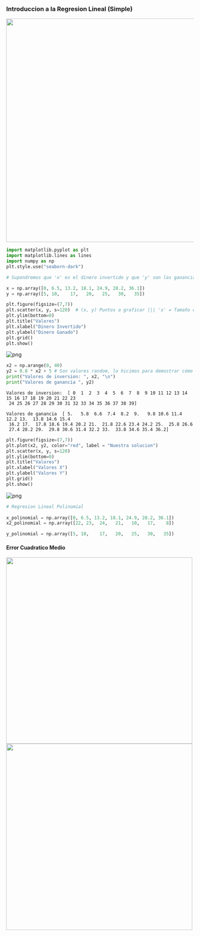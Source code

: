 
### Introduccion a la Regresion Lineal (Simple)

<img src="https://i0.wp.com/live.staticflickr.com/65535/48051791826_8d9e4844f1_c.jpg?resize=800%2C467&ssl=1" height="600" width="600">


```python
import matplotlib.pyplot as plt
import matplotlib.lines as lines
import numpy as np
plt.style.use("seaborn-dark")
```


```python
# Supondremos que 'x' es el dinero invertido y que 'y' son las ganancias

x = np.array([0, 6.5, 13.2, 18.1, 24.9, 28.2, 36.1])
y = np.array([5, 10,    17,   20,   25,   30,   35])
```


```python
plt.figure(figsize=(7,7))
plt.scatter(x, y, s=120)  # (x, y) Puntos a graficar ||| 's' = Tamaño de los puntos graficados
plt.ylim(bottom=0) 
plt.title("Valores")
plt.xlabel("Dinero Invertido")
plt.ylabel("Dinero Ganado")
plt.grid()
plt.show()
```


![png](output_3_0.png)



```python
x2 = np.arange(0, 40)
y2 = 0.8 * x2 + 5 # Son valores random, lo hicimos para demostrar cómo funciona la regresion
print("Valores de inversion: ", x2, "\n")
print("Valores de ganancia ", y2)
```

    Valores de inversion:  [ 0  1  2  3  4  5  6  7  8  9 10 11 12 13 14 15 16 17 18 19 20 21 22 23
     24 25 26 27 28 29 30 31 32 33 34 35 36 37 38 39] 
    
    Valores de ganancia  [ 5.   5.8  6.6  7.4  8.2  9.   9.8 10.6 11.4 12.2 13.  13.8 14.6 15.4
     16.2 17.  17.8 18.6 19.4 20.2 21.  21.8 22.6 23.4 24.2 25.  25.8 26.6
     27.4 28.2 29.  29.8 30.6 31.4 32.2 33.  33.8 34.6 35.4 36.2]



```python
plt.figure(figsize=(7,7))
plt.plot(x2, y2, color="red", label = "Nuestra solucion")
plt.scatter(x, y, s=120)
plt.ylim(bottom=0) 
plt.title("Valores")
plt.xlabel("Valores X")
plt.ylabel("Valores Y")
plt.grid()
plt.show()
```


![png](output_5_0.png)



```python
# Regresion Lineal Polinomial 
    
x_polinomial = np.array([0, 6.5, 13.2, 18.1, 24.9, 28.2, 36.1])
x2_polinomial = np.array([22, 23,  24,   21,   10,   17,    8])

y_polinomial = np.array([5, 10,    17,   20,   25,   30,   35])
```

#### Error Cuadratico Medio

<img src="https://miro.medium.com/max/730/0*MdRLxfy4GbQlv97V." height="500" width="500">


<img src="https://iartificial.net/wp-content/uploads/2018/12/error-regresion-lineal2.png" height="500" width="500">


```python

```
